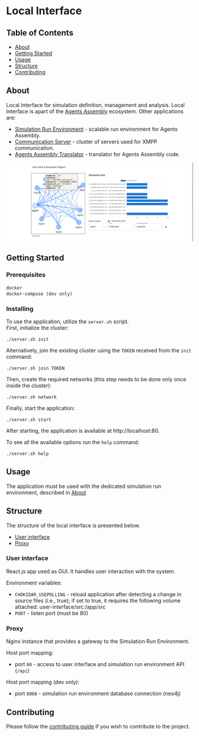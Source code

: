# Local Interface

## Table of Contents

- [About](#about)
- [Getting Started](#getting_started)
- [Usage](#usage)
- [Structure](#structure)
- [Contributing](#contributing)

## About <a name = "about"></a>

Local Interface for simulation definition, management and analysis.
Local Interface is apart of the [Agents Assembly](https://agents-assembly.com) ecosystem.
Other applications are:
- [Simulation Run Environment](https://github.com/agent-base-information-flow-simulation/simulation-run-environment) - scalable run environment for Agents Assembly.
- [Communication Server](https://github.com/agent-based-information-flow-simulation/communication-server) - cluster of servers used for XMPP communication.
- [Agents Assembly Translator](https://github.com/agent-based-information-flow-simulation/agents-assembly-translator) - translator for Agents Assembly code.

![aasm_vis](.readme-images/ui_vis_tab_example.png)

## Getting Started <a name = "getting_started"></a>

### Prerequisites

```
docker
docker-compose (dev only)
```

### Installing
To use the application, utilize the `server.sh` script. </br>
First, initialize the cluster:
```
./server.sh init
```

Alternatively, join the existing cluster using the `TOKEN` received from the `init` command:
```
./server.sh join TOKEN
```

Then, create the required networks (this step needs to be done only once inside the cluster):
```
./server.sh network
```

Finally, start the application:
```
./server.sh start
```
After starting, the application is available at http://localhost:80.

To see all the available options run the `help` command:
```
./server.sh help
```

## Usage <a name = "usage"></a>
The application must be used with the dedicated simulation run environment, described in [About](#about)

## Structure <a name = "structure"></a>
The structure of the local interface is presented below.
- [User interface](#db)
- [Proxy](#db-gui)

### User interface
React.js app used as GUI. It handles user interaction with the system.

Environment variables:
* `CHOKIDAR_USEPOLLING` - reload application after detecting a change in source files (i.e., true); if set to true, it requires the following volume attached: user-interface/src:/app/src
* `PORT` - listen port (must be 80)

### Proxy
Nginx instance that provides a gateway to the Simulation Run Environment.

Host port mapping:
* port `80` - access to user interface and simulation run environment API (`/api`)

Host port mapping (dev only):
* port `8008` - simulation run environment database connection (neo4j)

## Contributing <a name = "contributing"></a>
Please follow the [contributing guide](CONTRIBUTING.md) if you wish to contribute to the project.
